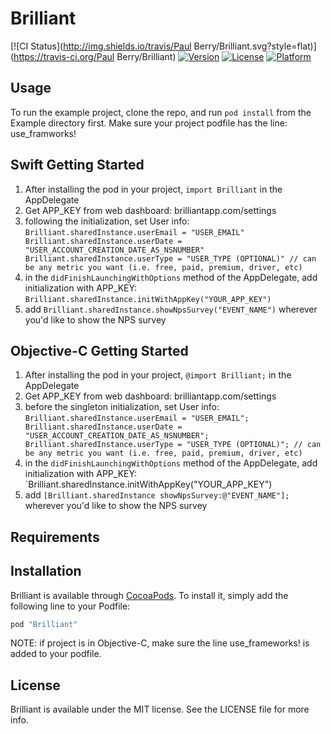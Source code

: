 # Brilliant

[![CI Status](http://img.shields.io/travis/Paul Berry/Brilliant.svg?style=flat)](https://travis-ci.org/Paul Berry/Brilliant)
[![Version](https://img.shields.io/cocoapods/v/Brilliant.svg?style=flat)](http://cocoapods.org/pods/Brilliant)
[![License](https://img.shields.io/cocoapods/l/Brilliant.svg?style=flat)](http://cocoapods.org/pods/Brilliant)
[![Platform](https://img.shields.io/cocoapods/p/Brilliant.svg?style=flat)](http://cocoapods.org/pods/Brilliant)

## Usage

To run the example project, clone the repo, and run `pod install` from the Example directory first.
Make sure your project podfile has the line: use_framworks!

## Swift Getting Started
1. After installing the pod in your project, `import Brilliant` in the AppDelegate
2. Get APP_KEY from web dashboard: brilliantapp.com/settings
3. following the initialization, set User info:
    `Brilliant.sharedInstance.userEmail = "USER_EMAIL"
    Brilliant.sharedInstance.userDate = "USER_ACCOUNT_CREATION_DATE_AS_NSNUMBER"
    Brilliant.sharedInstance.userType = "USER_TYPE (OPTIONAL)" // can be any metric you want (i.e. free, paid, premium, driver, etc)`
4. in the `didFinishLaunchingWithOptions` method of the AppDelegate, add initialization with APP_KEY:
    `Brilliant.sharedInstance.initWithAppKey("YOUR_APP_KEY")`
5. add `Brilliant.sharedInstance.showNpsSurvey("EVENT_NAME")` wherever you'd like to show the NPS survey

## Objective-C Getting Started
1. After installing the pod in your project, `@import Brilliant;` in the AppDelegate
2. Get APP_KEY from web dashboard: brilliantapp.com/settings
3. before the singleton initialization, set User info:
    `Brilliant.sharedInstance.userEmail = "USER_EMAIL";
    Brilliant.sharedInstance.userDate = "USER_ACCOUNT_CREATION_DATE_AS_NSNUMBER";
    Brilliant.sharedInstance.userType = "USER_TYPE (OPTIONAL)"; // can be any metric you want (i.e. free, paid, premium, driver, etc)`
4. in the `didFinishLaunchingWithOptions` method of the AppDelegate, add initialization with APP_KEY:
    `Brilliant.sharedInstance.initWithAppKey("YOUR_APP_KEY")
5. add `[Brilliant.sharedInstance showNpsSurvey:@"EVENT_NAME"];` wherever you'd like to show the NPS survey

## Requirements

## Installation

Brilliant is available through [CocoaPods](http://cocoapods.org). To install
it, simply add the following line to your Podfile:

```ruby
pod "Brilliant"
```

NOTE: if project is in Objective-C, make sure the line use_frameworks! is added to your podfile.
## License

Brilliant is available under the MIT license. See the LICENSE file for more info.

